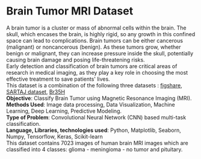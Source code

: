 # Brain Tumor MRI Dataset
A brain tumor is a cluster or mass of abnormal cells within the brain. The skull, which encases the brain, is highly rigid, so any growth in this confined space can lead to complications. 
Brain tumors can be either cancerous (malignant) or noncancerous (benign). As these tumors grow, whether benign or malignant, they can increase pressure inside the skull, potentially causing brain damage and posing life-threatening risks. <br>
Early detection and classification of brain tumors are critical areas of research in medical imaging, as they play a key role in choosing the most effective treatment to save patients' lives.<br>
This dataset is a combination of the following three datasets : [figshare](https://figshare.com/articles/dataset/brain_tumor_dataset/1512427), [SARTAJ dataset](https://www.kaggle.com/datasets/sartajbhuvaji/brain-tumor-classification-mri), [Br35H](https://www.kaggle.com/datasets/ahmedhamada0/brain-tumor-detection?select=no) <br>
**Objective**: Classify Brain Tumor using Magnetic Resonance Imaging (MRI).<br>
**Methods Used**: Image data processing, Data Visualization, Machine Learning, Deep Learning, Predictive Modeling.<br>
**Type of Problem**: Convolutional Neural Network (CNN) based multi-task classification. <br>
**Language, Libraries, technologies used**: Python, Matplotlib, Seaborn, Numpy, Tensorflow, Keras, Scikit-learn<br>
This dataset contains 7023 images of human brain MRI images which are classified into 4 classes: glioma - meningioma - no tumor and pituitary.

